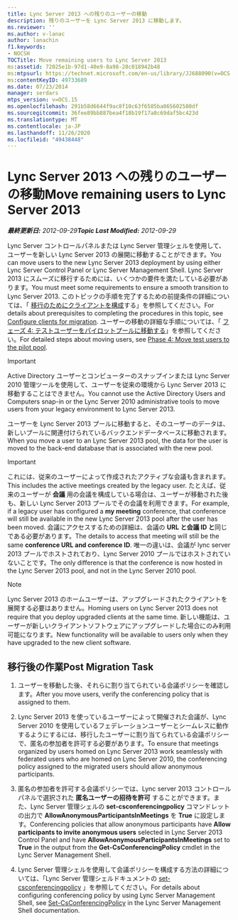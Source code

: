 ```yaml
---
title: Lync Server 2013 への残りのユーザーの移動
description: 残りのユーザーを Lync Server 2013 に移動します。
ms.reviewer: ''
ms.author: v-lanac
author: lanachin
f1.keywords:
- NOCSH
TOCTitle: Move remaining users to Lync Server 2013
ms:assetid: 72025e1b-97d1-40e9-8a98-28c018942b48
ms:mtpsurl: https://technet.microsoft.com/en-us/library/JJ688090(v=OCS.15)
ms:contentKeyID: 49733689
ms.date: 07/23/2014
manager: serdars
mtps_version: v=OCS.15
ms.openlocfilehash: 291b58d6644f9ac8f10c63f6585ba865602580df
ms.sourcegitcommit: 36fee89bb887bea4f18b19f17a8c69daf5bc423d
ms.translationtype: MT
ms.contentlocale: ja-JP
ms.lasthandoff: 11/26/2020
ms.locfileid: "49438448"
---
```

# <a name="move-remaining-users-to-lync-server-2013"></a><span data-ttu-id="dab11-103">Lync Server 2013 への残りのユーザーの移動</span><span class="sxs-lookup"><span data-stu-id="dab11-103">Move remaining users to Lync Server 2013</span></span>

<div data-xmlns="http://www.w3.org/1999/xhtml">

<div class="topic" data-xmlns="http://www.w3.org/1999/xhtml" data-msxsl="urn:schemas-microsoft-com:xslt" data-cs="https://msdn.microsoft.com/">

<div data-asp="https://msdn2.microsoft.com/asp">



</div>

<div id="mainSection">

<div id="mainBody"><span data-ttu-id="dab11-104">

<span> </span></span><span class="sxs-lookup"><span data-stu-id="dab11-104">

<span> </span></span></span>

<span data-ttu-id="dab11-105">_**最終更新日:** 2012-09-29_</span><span class="sxs-lookup"><span data-stu-id="dab11-105">_**Topic Last Modified:** 2012-09-29_</span></span>

<span data-ttu-id="dab11-106">Lync Server コントロールパネルまたは Lync Server 管理シェルを使用して、ユーザーを新しい Lync Server 2013 の展開に移動することができます。</span><span class="sxs-lookup"><span data-stu-id="dab11-106">You can move users to the new Lync Server 2013 deployment by using either Lync Server Control Panel or Lync Server Management Shell.</span></span> <span data-ttu-id="dab11-107">Lync Server 2013 にスムーズに移行するためには、いくつかの要件を満たしている必要があります。</span><span class="sxs-lookup"><span data-stu-id="dab11-107">You must meet some requirements to ensure a smooth transition to Lync Server 2013.</span></span> <span data-ttu-id="dab11-108">このトピックの手順を完了するための前提条件の詳細については、「 [移行のためにクライアントを構成](configure-clients-for-migration.md)する」を参照してください。</span><span class="sxs-lookup"><span data-stu-id="dab11-108">For details about prerequisites to completing the procedures in this topic, see [Configure clients for migration](configure-clients-for-migration.md).</span></span> <span data-ttu-id="dab11-109">ユーザーの移動の詳細な手順については、「 [フェーズ 4: テストユーザーをパイロットプールに移動する](phase-4-move-test-users-to-the-pilot-pool.md)」を参照してください。</span><span class="sxs-lookup"><span data-stu-id="dab11-109">For detailed steps about moving users, see [Phase 4: Move test users to the pilot pool](phase-4-move-test-users-to-the-pilot-pool.md).</span></span>

<div>


> [!IMPORTANT]  
> <span data-ttu-id="dab11-110">Active Directory ユーザーとコンピューターのスナップインまたは Lync Server 2010 管理ツールを使用して、ユーザーを従来の環境から Lync Server 2013 に移動することはできません。</span><span class="sxs-lookup"><span data-stu-id="dab11-110">You cannot use the Active Directory Users and Computers snap-in or the Lync Server 2010 administrative tools to move users from your legacy environment to Lync Server 2013.</span></span>



</div>

<span data-ttu-id="dab11-111">ユーザーを Lync Server 2013 プールに移動すると、そのユーザーのデータは、新しいプールに関連付けられているバックエンドデータベースに移動されます。</span><span class="sxs-lookup"><span data-stu-id="dab11-111">When you move a user to an Lync Server 2013 pool, the data for the user is moved to the back-end database that is associated with the new pool.</span></span>

<div>


> [!IMPORTANT]  
> <span data-ttu-id="dab11-112">これには、従来のユーザーによって作成されたアクティブな会議も含まれます。</span><span class="sxs-lookup"><span data-stu-id="dab11-112">This includes the active meetings created by the legacy user.</span></span> <span data-ttu-id="dab11-113">たとえば、従来のユーザーが <STRONG>会議</STRONG> 用の会議を構成している場合は、ユーザーが移動された後も、新しい Lync Server 2013 プールでその会議を利用できます。</span><span class="sxs-lookup"><span data-stu-id="dab11-113">For example, if a legacy user has configured a <STRONG>my meeting</STRONG> conference, that conference will still be available in the new Lync Server 2013 pool after the user has been moved.</span></span> <span data-ttu-id="dab11-114">会議にアクセスするための詳細は、会議の <STRONG>URL と会議 ID と</STRONG>同じである必要があります。</span><span class="sxs-lookup"><span data-stu-id="dab11-114">The details to access that meeting will still be the same <STRONG>conference URL and conference ID</STRONG>.</span></span> <span data-ttu-id="dab11-115">唯一の違いは、会議が lync server 2013 プールでホストされており、Lync Server 2010 プールではホストされていないことです。</span><span class="sxs-lookup"><span data-stu-id="dab11-115">The only difference is that the conference is now hosted in the Lync Server 2013 pool, and not in the Lync Server 2010 pool.</span></span>



</div>

<div>


> [!NOTE]  
> <span data-ttu-id="dab11-116">Lync Server 2013 のホームユーザーは、アップグレードされたクライアントを展開する必要はありません。</span><span class="sxs-lookup"><span data-stu-id="dab11-116">Homing users on Lync Server 2013 does not require that you deploy upgraded clients at the same time.</span></span> <span data-ttu-id="dab11-117">新しい機能は、ユーザーが新しいクライアントソフトウェアにアップグレードした場合にのみ利用可能になります。</span><span class="sxs-lookup"><span data-stu-id="dab11-117">New functionality will be available to users only when they have upgraded to the new client software.</span></span>



</div>

<div>

## <a name="post-migration-task"></a><span data-ttu-id="dab11-118">移行後の作業</span><span class="sxs-lookup"><span data-stu-id="dab11-118">Post Migration Task</span></span>

1.  <span data-ttu-id="dab11-119">ユーザーを移動した後、それらに割り当てられている会議ポリシーを確認します。</span><span class="sxs-lookup"><span data-stu-id="dab11-119">After you move users, verify the conferencing policy that is assigned to them.</span></span>

2.  <span data-ttu-id="dab11-120">Lync Server 2013 を使っているユーザーによって開催された会議が、Lync Server 2010 を使用しているフェデレーションユーザーとシームレスに動作するようにするには、移行したユーザーに割り当てられている会議ポリシーで、匿名の参加者を許可する必要があります。</span><span class="sxs-lookup"><span data-stu-id="dab11-120">To ensure that meetings organized by users homed on Lync Server 2013 work seamlessly with federated users who are homed on Lync Server 2010, the conferencing policy assigned to the migrated users should allow anonymous participants.</span></span>

3.  <span data-ttu-id="dab11-121">匿名の参加者を許可する会議ポリシーでは、Lync server 2013 コントロールパネルで選択された **匿名ユーザーの招待を許可** することができます。また、Lync Server 管理シェルの **set-csconferencingpolicy** コマンドレットの出力で **AllowAnonymousParticipantsInMeetings** を **True** に設定します。</span><span class="sxs-lookup"><span data-stu-id="dab11-121">Conferencing policies that allow anonymous participants have **Allow participants to invite anonymous users** selected in Lync Server 2013 Control Panel and have **AllowAnonymousParticipantsInMeetings** set to **True** in the output from the **Get-CsConferencingPolicy** cmdlet in the Lync Server Management Shell.</span></span>

4.  <span data-ttu-id="dab11-122">Lync Server 管理シェルを使用して会議ポリシーを構成する方法の詳細については、「Lync Server 管理シェルドキュメントの [set-csconferencingpolicy](https://docs.microsoft.com/powershell/module/skype/Set-CsConferencingPolicy) 」を参照してください。</span><span class="sxs-lookup"><span data-stu-id="dab11-122">For details about configuring conferencing policy by using Lync Server Management Shell, see [Set-CsConferencingPolicy](https://docs.microsoft.com/powershell/module/skype/Set-CsConferencingPolicy) in the Lync Server Management Shell documentation.</span></span>

<span data-ttu-id="dab11-123"></div>

</div>

<span> </span>

</div>

</div>

</span><span class="sxs-lookup"><span data-stu-id="dab11-123"></div>

</div>

<span> </span>

</div>

</div>

</span></span></div>

